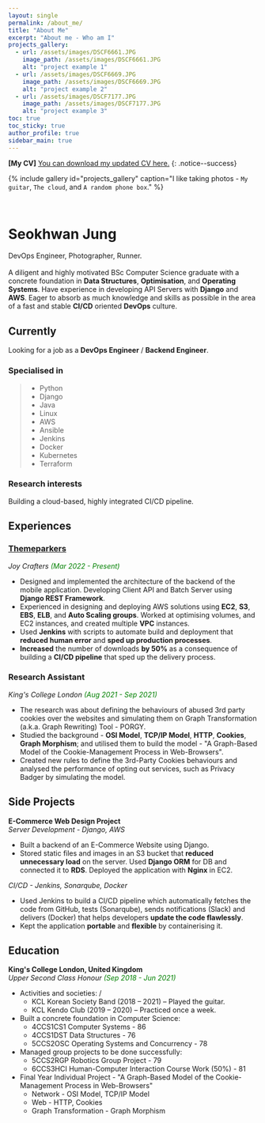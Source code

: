 ```yaml
---
layout: single
permalink: /about_me/
title: "About Me"
excerpt: "About me - Who am I"
projects_gallery:
  - url: /assets/images/DSCF6661.JPG
    image_path: /assets/images/DSCF6661.JPG
    alt: "project example 1"
  - url: /assets/images/DSCF6669.JPG
    image_path: /assets/images/DSCF6669.JPG
    alt: "project example 2"
  - url: /assets/images/DSCF7177.JPG
    image_path: /assets/images/DSCF7177.JPG
    alt: "project example 3"
toc: true
toc_sticky: true
author_profile: true
sidebar_main: true
---
```


**[My CV]** [You can download my updated CV here.](/assets/pdfs/Seokhwan_Jung_s_CV_H.pdf)
{: .notice--success}

{% include gallery id="projects_gallery" caption="I like taking photos - `My guitar`, `The cloud`, and `A random phone box`." %}  
  
<!-- ![My Photo](/assets/images/DSCF7162.JPG){: width="80%" height="80%" .align-left}   -->

<br>

# Seokhwan Jung

DevOps Engineer, Photographer, Runner.  
<br>
A diligent and highly motivated BSc Computer Science graduate with a concrete foundation in **Data Structures**, **Optimisation**, and **Operating Systems**. Have experience in developing API Servers with **Django** and **AWS**. Eager to absorb as much knowledge and skills as possible in the area of a fast and stable **CI/CD** oriented **DevOps** culture.

## Currently

Looking for a job as a **DevOps Engineer** / **Backend Engineer**.

### Specialised in

>- Python
>- Django
>- Java
>- Linux
>- AWS
>- Ansible
>- Jenkins
>- Docker
>- Kubernetes
>- Terraform

### Research interests

Building a cloud-based, highly integrated CI/CD pipeline.

## Experiences

### [**Themeparkers**](https://play.google.com/store/apps/details?id=com.kgeun.themeparkers) 
*Joy Crafters* <span style="color:green">*(Mar 2022 - Present)*</span>

* Designed and implemented the architecture of the backend of the mobile application. Developing Client API and Batch Server using **Django REST Framework**.
* Experienced in designing and deploying AWS solutions using **EC2**, **S3**, **EBS**, **ELB**, and **Auto Scaling groups**. Worked at optimising volumes, and EC2 instances, and created multiple **VPC** instances.
* Used **Jenkins** with scripts to automate build and deployment that **reduced human error** and **sped up production processes**.
* **Increased** the number of downloads **by 50%** as a consequence of building a **CI/CD pipeline** that sped up the delivery process.
   
### **Research Assistant**   
*King's College London* <span style="color:green">*(Aug 2021 - Sep 2021)*</span>

* The research was about defining the behaviours of abused 3rd party cookies over the websites and simulating them on Graph Transformation (a.k.a. Graph Rewriting) Tool - PORGY.
* Studied the background - **OSI Model**, **TCP/IP Model**, **HTTP**, **Cookies**, **Graph Morphism**; and utilised them to build the model - "A Graph-Based Model of the Cookie-Management Process in Web-Browsers".
* Created new rules to define the 3rd-Party Cookies behaviours and analysed the performance of opting out services, such as Privacy Badger by simulating the model.

## Side Projects
**E-Commerce Web Design Project**   
*Server Development - Django, AWS*  
* Built a backend of an E-Commerce Website using Django.
* Stored static files and images in an S3 bucket that **reduced unnecessary load** on the server. Used **Django ORM** for DB and connected it to **RDS**. Deployed the application with **Nginx** in EC2.

*CI/CD - Jenkins, Sonarqube, Docker*  
* Used Jenkins to build a CI/CD pipeline which automatically fetches the code from GitHub, tests (Sonarqube), sends notifications (Slack) and delivers (Docker) that helps developers **update the code flawlessly**.
* Kept the application **portable** and **flexible** by containerising it.

## Education

**King's College London, United Kingdom**  
*Upper Second Class Honour* <span style="color:green">*(Sep 2018 - Jun 2021)*</span>

* Activities and societies: /
    - KCL Korean Society Band (2018 – 2021) – Played the guitar.
    - KCL Kendo Club (2019 – 2020) – Practiced once a week.
* Built a concrete foundation in Computer Science:
    - 4CCS1CS1 Computer Systems - 86
    - 4CCS1DST Data Structures - 76
    - 5CCS2OSC Operating Systems and Concurrency - 78
* Managed group projects to be done successfully:
    - 5CCS2RGP Robotics Group Project - 79
    - 6CCS3HCI Human-Computer Interaction Course Work (50%) - 81
* Final Year Individual Project - "A Graph-Based Model of the Cookie-Management Process in Web-Browsers"
    - Network - OSI Model, TCP/IP Model
    - Web - HTTP, Cookies
    - Graph Transformation - Graph Morphism
